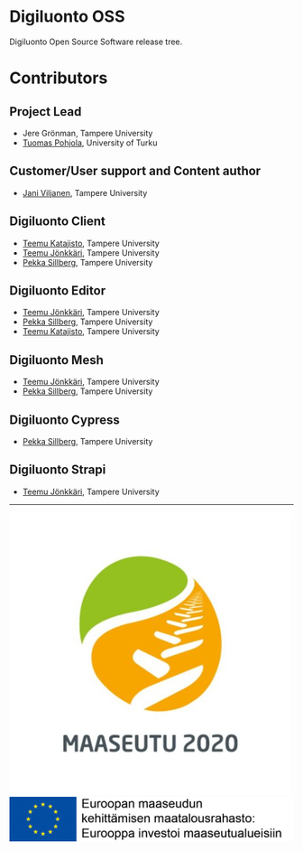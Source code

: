 # Digiluonto OSS

Digiluonto Open Source Software release tree.

# Contributors

## Project Lead

- Jere Grönman, Tampere University
- [Tuomas Pohjola](https://github.com/Tpohjola), University of Turku

## Customer/User support and Content author

- [Jani Viljanen](https://github.com/JaniVil), Tampere University

## Digiluonto Client

- [Teemu Katajisto](https://github.com/Tepazi), Tampere University
- [Teemu Jönkkäri](https://github.com/teemujonkkari), Tampere University
- [Pekka Sillberg](https://githupekka-sillbergb.com/), Tampere University

## Digiluonto Editor

- [Teemu Jönkkäri](https://github.com/teemujonkkari), Tampere University
- [Pekka Sillberg](https://githupekka-sillbergb.com/), Tampere University
- [Teemu Katajisto](https://github.com/Tepazi), Tampere University

## Digiluonto Mesh

- [Teemu Jönkkäri](https://github.com/teemujonkkari), Tampere University
- [Pekka Sillberg](https://githupekka-sillbergb.com/), Tampere University

## Digiluonto Cypress

- [Pekka Sillberg](https://githupekka-sillbergb.com/), Tampere University

## Digiluonto Strapi

- [Teemu Jönkkäri](https://github.com/teemujonkkari), Tampere University

---

![Rajoittaja!](/assets/maaseutu.jpg "Rajoittaja")
![Rajoittaja!](/assets/maatalousrahasto.jpg "Rajoittaja")
